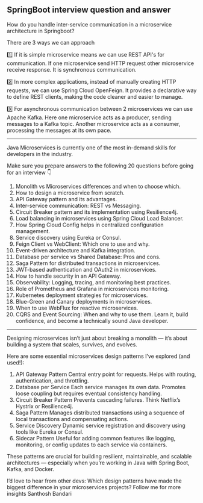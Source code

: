 SpringBoot interview question and answer 
------------------------------------------------------
How do you handle inter-service communication in a microservice architecture in Springboot? 

There are 3 ways we can approach 

1️⃣ If it is simple microservice means we can use REST API's for communication. If one microservice send HTTP request other microservice receive response. It is synchronous communication.

2️⃣ In more complex applications, instead of manually creating HTTP requests, we can use Spring Cloud OpenFeign. It provides a declarative way to define REST clients, making the code cleaner and easier to manage. 

3️⃣ For asynchronous communication between 2 microservices we can use Apache Kafka. Here one microservice acts as a producer, sending messages to a Kafka topic. Another microservice acts as a consumer, processing the messages at its own pace.


**********


Java Microservices is currently one of the most in-demand skills for developers in the industry.

Make sure you prepare answers to the following 20 questions before going for an interview 👇

1. Monolith vs Microservices differences and when to choose which.
2. How to design a microservice from scratch.
3. API Gateway pattern and its advantages.
4. Inter-service communication: REST vs Messaging.
5. Circuit Breaker pattern and its implementation using Resilience4j.
6. Load balancing in microservices using Spring Cloud Load Balancer.
7. How Spring Cloud Config helps in centralized configuration management.
8. Service discovery using Eureka or Consul.
9. Feign Client vs WebClient: Which one to use and why.
10. Event-driven architecture and Kafka integration.
11. Database per service vs Shared Database: Pros and cons.
12. Saga Pattern for distributed transactions in microservices.
13. JWT-based authentication and OAuth2 in microservices.
14. How to handle security in an API Gateway.
15. Observability: Logging, tracing, and monitoring best practices.
16. Role of Prometheus and Grafana in microservices monitoring.
17. Kubernetes deployment strategies for microservices.
18. Blue-Green and Canary deployments in microservices.
19. When to use WebFlux for reactive microservices.
20. CQRS and Event Sourcing: When and why to use them.
Learn it, build confidence, and become a technically sound Java developer.


***************

Designing microservices isn’t just about breaking a monolith — it’s about building a system that scales, survives, and evolves.

Here are some essential microservices design patterns I’ve explored (and used!):
 1. API Gateway Pattern
Central entry point for requests. Helps with routing, authentication, and throttling.
 2. Database per Service
Each service manages its own data. Promotes loose coupling but requires eventual consistency handling.
 3. Circuit Breaker Pattern
Prevents cascading failures. Think Netflix’s Hystrix or Resilience4j.
 4. Saga Pattern
Manages distributed transactions using a sequence of local transactions and compensating actions.
 5. Service Discovery
Dynamic service registration and discovery using tools like Eureka or Consul.
 6. Sidecar Pattern
Useful for adding common features like logging, monitoring, or config updates to each service via containers.

These patterns are crucial for building resilient, maintainable, and scalable architectures — especially when you’re working in Java with Spring Boot, Kafka, and Docker.

I’d love to hear from other devs:
Which design patterns have made the biggest difference in your microservices projects?
Follow me for more insights Santhosh Bandari 
